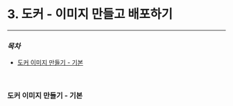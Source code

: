 # 3. 도커 - 이미지 만들고 배포하기
--------------------------------

### *목차*
  - [도커 이미지 만들기 - 기본](#도커-이미지-만들기/-기본)
  


<br>


### 도커 이미지 만들기 - 기본
